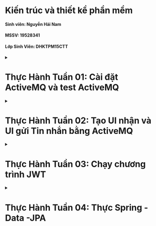 # Kiến trúc và thiết kề phần mềm
#### Sinh viên: Nguyễn Hải Nam 
#### MSSV: 19528341
#### Lớp Sinh Viên: DHKTPM15CTT
<details close>
<summary><h1>Thực Hành Tuần 01: Cài đặt ActiveMQ và test ActiveMQ</h1></summary>
 <h4> Project nằm trong folder test-ActiveMQ</h4>
- Cấu Trúc file
<img src="/Image/Screenshot 2022-09-10 150807.png" />
- Sender thực hiện gửi 10 tin nhắn
<img src="/Image/Screenshot 2022-09-10 151310.png" />
- Receiver Nhận được tin nhắn
<img src="/Image/Screenshot 2022-09-10 151401.png" />
- Trang ActiveMQ Local
<img src="/Image/Screenshot 2022-09-10 151741.png" />
</details>

<details close>
 <summary><h1>Thực Hành Tuần 02: Tạo UI nhận và UI gửi Tin nhắn bằng ActiveMQ</h1></summary>
 <h4> Project nằm trong folder send-Message-app </h4>
</details>

<details close>
  <summary><h1>Thực Hành Tuần 03: Chạy chương trình JWT</h1></summary>
 <h4> Project nằm trong folder DEMO </h4>
-Cấu trúc file
<img src="/Image/tuan03_04.png" />
- Đăng kí tài khoản
<img src="/Image/tuan03.png" />
- Đăng nhập tài khoản 
<img src="/Image/tuan03_02.png" />
- Lấy dữ liệu bằng JWT token
<img src="/Image/tuan03_03.png" />
</details>

<details close>
<summary><h1>Thực Hành Tuần 04: Thực Spring - Data -JPA </h1></summary>
 <h4> Project nằm trong folder flight-data-jpa</h4>
  - Câu 1 và câu 5: chung 1 API tìm đường bay bằng điểm đến hoặc điểm đi hoặc cả 2 
  <img src="/Image/jpa-cau01.png" />
  <img src="/Image/jpa-cau05.png" />
  - Câu 2 và câu 4: chung 1 API tìm dộ dài đường bay trong 1 khoảng
  <img src="/Image/jpa-cau02.png" />
  - Câu 6: Có bao nhiêu chuyến bay xuất phát từ Sài Gòn (SGN)
  <img src="/Image/jpa-cau06.png" />
  - Câu 8: Cho biết tổng số lương phải trả cho các nhân viên
  <img src="/Image/jpa-cau08.png" />
</details>
